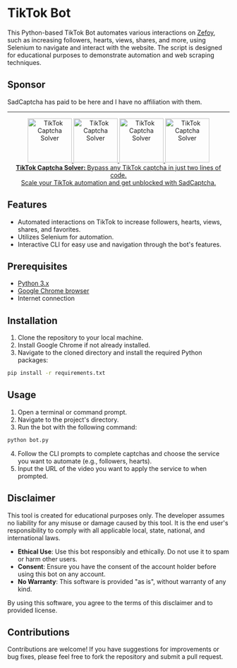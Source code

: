 # TikTok Bot

This Python-based TikTok Bot automates various interactions on [Zefoy](https://zefoy.com/), such as increasing followers, hearts, views, shares, and more, using Selenium to navigate and interact with the website. The script is designed for educational purposes to demonstrate automation and web scraping techniques.

## Sponsor

SadCaptcha has paid to be here and I have no affiliation with them.

<div align="center">
  <hr>
  <a href="https://www.sadcaptcha.com?ref=simonfarah" target="_blank">
    <img src="https://sadcaptcha.b-cdn.net/tiktok3d.webp" width="100" alt="TikTok Captcha Solver">
    <img src="https://sadcaptcha.b-cdn.net/tiktokrotate.webp" width="100" alt="TikTok Captcha Solver">
    <img src="https://sadcaptcha.b-cdn.net/tiktokpuzzle.webp" width="100" alt="TikTok Captcha Solver">
    <img src="https://sadcaptcha.b-cdn.net/tiktokicon.webp" width="100" alt="TikTok Captcha Solver">
    <br/>
    <div>
         <b>TikTok Captcha Solver: </b> Bypass any TikTok captcha in just two lines of code.<br> Scale your TikTok automation and get unblocked with SadCaptcha.
    </div>
  </a>
</div>

## Features

- Automated interactions on TikTok to increase followers, hearts, views, shares, and favorites.
- Utilizes Selenium for automation.
- Interactive CLI for easy use and navigation through the bot's features.

## Prerequisites

- [Python 3.x](https://www.python.org/downloads/)
- [Google Chrome browser](https://www.google.com/chrome/)
- Internet connection

## Installation

1. Clone the repository to your local machine.
2. Install Google Chrome if not already installed.
3. Navigate to the cloned directory and install the required Python packages:

```sh
pip install -r requirements.txt
```

## Usage

1. Open a terminal or command prompt.
2. Navigate to the project's directory.
3. Run the bot with the following command:

```sh
python bot.py
```

4. Follow the CLI prompts to complete captchas and choose the service you want to automate (e.g., followers, hearts).
5. Input the URL of the video you want to apply the service to when prompted.

## Disclaimer

This tool is created for educational purposes only. The developer assumes no liability for any misuse or damage caused by this tool. It is the end user's responsibility to comply with all applicable local, state, national, and international laws.

- **Ethical Use**: Use this bot responsibly and ethically. Do not use it to spam or harm other users.
- **Consent**: Ensure you have the consent of the account holder before using this bot on any account.
- **No Warranty**: This software is provided "as is", without warranty of any kind.

By using this software, you agree to the terms of this disclaimer and to provided license.

## Contributions

Contributions are welcome! If you have suggestions for improvements or bug fixes, please feel free to fork the repository and submit a pull request.
